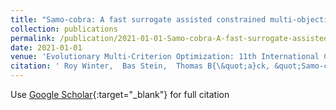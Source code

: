 ```yaml
---
title: "Samo-cobra: A fast surrogate assisted constrained multi-objective optimization algorithm"
collection: publications
permalink: /publication/2021-01-01-Samo-cobra-A-fast-surrogate-assisted-constrained-multi-objective-optimization-algorithm
date: 2021-01-01
venue: 'Evolutionary Multi-Criterion Optimization: 11th International Conference, EMO 2021, Shenzhen, China, March 28--31, 2021, Proceedings 11'
citation: ' Roy Winter,  Bas Stein,  Thomas B{\&quot;a}ck, &quot;Samo-cobra: A fast surrogate assisted constrained multi-objective optimization algorithm.&quot; Evolutionary Multi-Criterion Optimization: 11th International Conference, EMO 2021, Shenzhen, China, March 28--31, 2021, Proceedings 11, 2021.'
---
```

Use [Google Scholar](https://scholar.google.com/scholar?q=Samo+cobra:+A+fast+surrogate+assisted+constrained+multi+objective+optimization+algorithm){:target="_blank"} for full citation